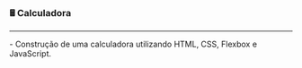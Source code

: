  ### &#x1F5A9; Calculadora
<hr>
- Construção de uma calculadora utilizando HTML, CSS, Flexbox e JavaScript.